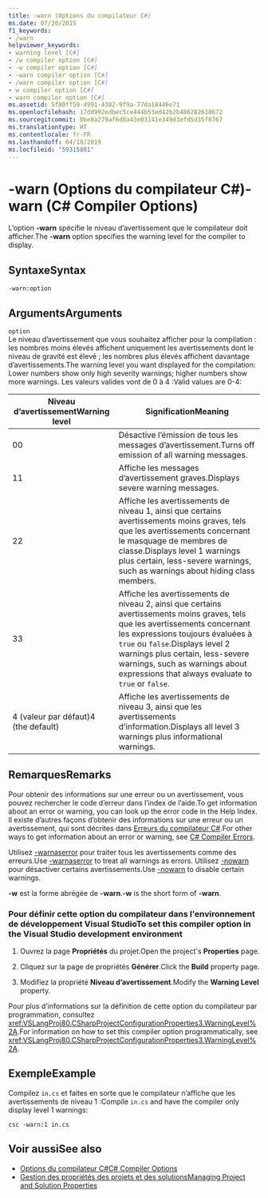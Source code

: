 ```yaml
---
title: -warn (Options du compilateur C#)
ms.date: 07/20/2015
f1_keywords:
- /warn
helpviewer_keywords:
- warning level [C#]
- /w compiler option [C#]
- -w compiler option [C#]
- -warn compiler option [C#]
- /warn compiler option [C#]
- w compiler option [C#]
- warn compiler option [C#]
ms.assetid: 5f80ff59-4991-4382-9f9a-77da18446e71
ms.openlocfilehash: 17dd992edbec5ce444b53ed42b2b486282618672
ms.sourcegitcommit: 0be8a279af6d8a43e03141e349d3efd5d35f8767
ms.translationtype: HT
ms.contentlocale: fr-FR
ms.lasthandoff: 04/18/2019
ms.locfileid: "59315801"
---
```

# <a name="-warn-c-compiler-options"></a><span data-ttu-id="e995f-102">-warn (Options du compilateur C#)</span><span class="sxs-lookup"><span data-stu-id="e995f-102">-warn (C# Compiler Options)</span></span>
<span data-ttu-id="e995f-103">L’option **-warn** spécifie le niveau d’avertissement que le compilateur doit afficher.</span><span class="sxs-lookup"><span data-stu-id="e995f-103">The **-warn** option specifies the warning level for the compiler to display.</span></span>  
  
## <a name="syntax"></a><span data-ttu-id="e995f-104">Syntaxe</span><span class="sxs-lookup"><span data-stu-id="e995f-104">Syntax</span></span>  
  
```console  
-warn:option  
```  
  
## <a name="arguments"></a><span data-ttu-id="e995f-105">Arguments</span><span class="sxs-lookup"><span data-stu-id="e995f-105">Arguments</span></span>  
 `option`  
 <span data-ttu-id="e995f-106">Le niveau d’avertissement que vous souhaitez afficher pour la compilation : les nombres moins élevés affichent uniquement les avertissements dont le niveau de gravité est élevé ; les nombres plus élevés affichent davantage d’avertissements.</span><span class="sxs-lookup"><span data-stu-id="e995f-106">The warning level you want displayed for the compilation: Lower numbers show only high severity warnings; higher numbers show more warnings.</span></span> <span data-ttu-id="e995f-107">Les valeurs valides vont de 0 à 4 :</span><span class="sxs-lookup"><span data-stu-id="e995f-107">Valid values are 0-4:</span></span>  
  
|<span data-ttu-id="e995f-108">Niveau d’avertissement</span><span class="sxs-lookup"><span data-stu-id="e995f-108">Warning level</span></span>|<span data-ttu-id="e995f-109">Signification</span><span class="sxs-lookup"><span data-stu-id="e995f-109">Meaning</span></span>|  
|-------------------|-------------|  
|<span data-ttu-id="e995f-110">0</span><span class="sxs-lookup"><span data-stu-id="e995f-110">0</span></span>|<span data-ttu-id="e995f-111">Désactive l’émission de tous les messages d’avertissement.</span><span class="sxs-lookup"><span data-stu-id="e995f-111">Turns off emission of all warning messages.</span></span>|  
|<span data-ttu-id="e995f-112">1</span><span class="sxs-lookup"><span data-stu-id="e995f-112">1</span></span>|<span data-ttu-id="e995f-113">Affiche les messages d’avertissement graves.</span><span class="sxs-lookup"><span data-stu-id="e995f-113">Displays severe warning messages.</span></span>|  
|<span data-ttu-id="e995f-114">2</span><span class="sxs-lookup"><span data-stu-id="e995f-114">2</span></span>|<span data-ttu-id="e995f-115">Affiche les avertissements de niveau 1, ainsi que certains avertissements moins graves, tels que les avertissements concernant le masquage de membres de classe.</span><span class="sxs-lookup"><span data-stu-id="e995f-115">Displays level 1 warnings plus certain, less-severe warnings, such as warnings about hiding class members.</span></span>|  
|<span data-ttu-id="e995f-116">3</span><span class="sxs-lookup"><span data-stu-id="e995f-116">3</span></span>|<span data-ttu-id="e995f-117">Affiche les avertissements de niveau 2, ainsi que certains avertissements moins graves, tels que les avertissements concernant les expressions toujours évaluées à `true` ou `false`.</span><span class="sxs-lookup"><span data-stu-id="e995f-117">Displays level 2 warnings plus certain, less-severe warnings, such as warnings about expressions that always evaluate to `true` or `false`.</span></span>|  
|<span data-ttu-id="e995f-118">4 (valeur par défaut)</span><span class="sxs-lookup"><span data-stu-id="e995f-118">4 (the default)</span></span>|<span data-ttu-id="e995f-119">Affiche les avertissements de niveau 3, ainsi que les avertissements d’information.</span><span class="sxs-lookup"><span data-stu-id="e995f-119">Displays all level 3 warnings plus informational warnings.</span></span>|  
  
## <a name="remarks"></a><span data-ttu-id="e995f-120">Remarques</span><span class="sxs-lookup"><span data-stu-id="e995f-120">Remarks</span></span>  
 <span data-ttu-id="e995f-121">Pour obtenir des informations sur une erreur ou un avertissement, vous pouvez rechercher le code d’erreur dans l’index de l’aide.</span><span class="sxs-lookup"><span data-stu-id="e995f-121">To get information about an error or warning, you can look up the error code in the Help Index.</span></span> <span data-ttu-id="e995f-122">Il existe d’autres façons d’obtenir des informations sur une erreur ou un avertissement, qui sont décrites dans [Erreurs du compilateur C#](../../../csharp/language-reference/compiler-messages/index.md).</span><span class="sxs-lookup"><span data-stu-id="e995f-122">For other ways to get information about an error or warning, see [C# Compiler Errors](../../../csharp/language-reference/compiler-messages/index.md).</span></span>  
  
 <span data-ttu-id="e995f-123">Utilisez [-warnaserror](../../../csharp/language-reference/compiler-options/warnaserror-compiler-option.md) pour traiter tous les avertissements comme des erreurs.</span><span class="sxs-lookup"><span data-stu-id="e995f-123">Use [-warnaserror](../../../csharp/language-reference/compiler-options/warnaserror-compiler-option.md) to treat all warnings as errors.</span></span> <span data-ttu-id="e995f-124">Utilisez [-nowarn](../../../csharp/language-reference/compiler-options/nowarn-compiler-option.md) pour désactiver certains avertissements.</span><span class="sxs-lookup"><span data-stu-id="e995f-124">Use [-nowarn](../../../csharp/language-reference/compiler-options/nowarn-compiler-option.md) to disable certain warnings.</span></span>  
  
 <span data-ttu-id="e995f-125">**-w** est la forme abrégée de **-warn**.</span><span class="sxs-lookup"><span data-stu-id="e995f-125">**-w** is the short form of **-warn**.</span></span>  
  
### <a name="to-set-this-compiler-option-in-the-visual-studio-development-environment"></a><span data-ttu-id="e995f-126">Pour définir cette option du compilateur dans l'environnement de développement Visual Studio</span><span class="sxs-lookup"><span data-stu-id="e995f-126">To set this compiler option in the Visual Studio development environment</span></span>  
  
1. <span data-ttu-id="e995f-127">Ouvrez la page **Propriétés** du projet.</span><span class="sxs-lookup"><span data-stu-id="e995f-127">Open the project's **Properties** page.</span></span>  
  
2. <span data-ttu-id="e995f-128">Cliquez sur la page de propriétés **Générer**.</span><span class="sxs-lookup"><span data-stu-id="e995f-128">Click the **Build** property page.</span></span>  
  
3. <span data-ttu-id="e995f-129">Modifiez la propriété **Niveau d’avertissement**.</span><span class="sxs-lookup"><span data-stu-id="e995f-129">Modify the **Warning Level** property.</span></span>  
  
 <span data-ttu-id="e995f-130">Pour plus d’informations sur la définition de cette option du compilateur par programmation, consultez <xref:VSLangProj80.CSharpProjectConfigurationProperties3.WarningLevel%2A>.</span><span class="sxs-lookup"><span data-stu-id="e995f-130">For information on how to set this compiler option programmatically, see <xref:VSLangProj80.CSharpProjectConfigurationProperties3.WarningLevel%2A>.</span></span>  
  
## <a name="example"></a><span data-ttu-id="e995f-131">Exemple</span><span class="sxs-lookup"><span data-stu-id="e995f-131">Example</span></span>  
 <span data-ttu-id="e995f-132">Compilez `in.cs` et faites en sorte que le compilateur n’affiche que les avertissements de niveau 1 :</span><span class="sxs-lookup"><span data-stu-id="e995f-132">Compile `in.cs` and have the compiler only display level 1 warnings:</span></span>  
  
```console  
csc -warn:1 in.cs  
```  
  
## <a name="see-also"></a><span data-ttu-id="e995f-133">Voir aussi</span><span class="sxs-lookup"><span data-stu-id="e995f-133">See also</span></span>

- [<span data-ttu-id="e995f-134">Options du compilateur C#</span><span class="sxs-lookup"><span data-stu-id="e995f-134">C# Compiler Options</span></span>](../../../csharp/language-reference/compiler-options/index.md)
- [<span data-ttu-id="e995f-135">Gestion des propriétés des projets et des solutions</span><span class="sxs-lookup"><span data-stu-id="e995f-135">Managing Project and Solution Properties</span></span>](/visualstudio/ide/managing-project-and-solution-properties)

